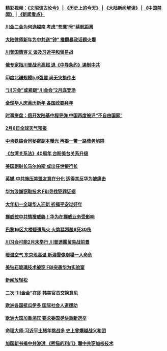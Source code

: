 #### 精彩视频：[《文昭谈古论今》](http://45.32.25.56/wenzhao) | [《历史上的今天》](http://45.32.25.56/today-in-history) | [《大陆新闻解读》](http://45.32.25.56/ntdtv-comedy) | [《中国禁闻》](http://45.32.25.56/ntdtv-news) | [《新闻看点》](http://45.32.25.56/news-insight) 

 #### [川金二会为何选越南 考虑“苍鹰1号”续航距离](../pages/prog202/a102505531.md?t=02070331?t=02070031?t=02062131?t=02061831?t=02061531?t=02061231?t=02061209) 

#### [大陆律师新年为中共送“钟” 推翻暴政话题火爆](../pages/prog202/a102505511.md?t=02070331?t=02070031?t=02062131?t=02061831?t=02061531?t=02061231?t=02061209) 

#### [川普国情咨文 谈及习近平和贸易战](../pages/prog202/a102505488.md?t=02070331?t=02070031?t=02062131?t=02061831?t=02061531?t=02061231?t=02061209) 

#### [俄专家指川普战术高超 退《中导条约》遏制中共](../pages/prog202/a102505450.md?t=02070331?t=02070031?t=02062131?t=02061831?t=02061531?t=02061231?t=02061209) 

#### [印度北疆规模5.6强震 尚无灾损传出](../pages/prog202/a102505448.md?t=02070331?t=02070031?t=02062131?t=02061831?t=02061531?t=02061231?t=02061209) 

#### [“川习会”或紧跟“川金会”2月底登场](../pages/prog202/a102505439.md?t=02070331?t=02070031?t=02062131?t=02061831?t=02061531?t=02061231?t=02061209) 


#### [全球华人庆黄历新年 各国政要拜年](../pages/prog202/a102505312.md?t=02070331?t=02070031?t=02062131?t=02061831?t=02061531?t=02061231?t=02061209) 

#### [时事拼盘：俄开发陆基中程导弹 中国再度被评“不自由国家”](../pages/prog202/a102505319.md?t=02070331?t=02070031?t=02062131?t=02061831?t=02061531?t=02061231?t=02061209) 

#### [2月6日全球天气预报](../pages/prog202/a102505282.md?t=02070331?t=02070031?t=02062131?t=02061831?t=02061531?t=02061231?t=02061209) 

#### [中肯铁路合同秘密副本曝光 再揭一带一路债务陷阱](../pages/prog202/a102505209.md?t=02070331?t=02070031?t=02062131?t=02061831?t=02061531?t=02061231?t=02061209) 

#### [《台湾关系法》40周年 台盼美台关系升级](../pages/prog202/a102505183.md?t=02070331?t=02070031?t=02062131?t=02061831?t=02061531?t=02061231?t=02061209) 


#### [美国副财长马尔帕斯 或出任世银行长](../pages/prog202/a102505166.md?t=02070331?t=02070031?t=02062131?t=02061831?t=02061531?t=02061231?t=02061209) 

#### [英媒:中共施压美盟友意在分化  适得其反华为被痛击](../pages/prog202/a102505132.md?t=02070331?t=02070031?t=02062131?t=02061831?t=02061531?t=02061231?t=02061209) 

#### [华为涉嫌窃取技术 FBI寻找犯罪证据](../pages/prog202/a102505139.md?t=02070331?t=02070031?t=02062131?t=02061831?t=02061531?t=02061231?t=02061209) 

#### [大年初一全球华人迎新 祈福平安过好年](../pages/prog202/a102505117.md?t=02070331?t=02070031?t=02062131?t=02061831?t=02061531?t=02061231?t=02061209) 

#### [挪威控中共情搜威胁！华为在挪威业务受影响](../pages/prog202/a102505088.md?t=02070331?t=02070031?t=02062131?t=02061831?t=02061531?t=02061231?t=02061209) 

#### [巴黎16区大楼疑遭纵火 火势猛烈酿8死30伤](../pages/prog202/a102505049.md?t=02070331?t=02070031?t=02062131?t=02061831?t=02061531?t=02061231?t=02061209) 

#### [川习会可能2月末举行  川普透露贸易战前景](../pages/prog202/a102504890.md?t=02070331?t=02070031?t=02062131?t=02061831?t=02061531?t=02061231?t=02061209) 

#### [暖湿空气 东京现高温 新潟雪像崩塌一人命危](../pages/prog202/a102504899.md?t=02070331?t=02070031?t=02062131?t=02061831?t=02061531?t=02061231?t=02061209) 

#### [美钻石玻璃技术被窃 FBI突袭华为实验室](../pages/prog202/a102504827.md?t=02070331?t=02070031?t=02062131?t=02061831?t=02061531?t=02061231?t=02061209) 


#### [新闻放轻松](../pages/prog202/a102504743.md?t=02070331?t=02070031?t=02062131?t=02061831?t=02061531?t=02061231?t=02061209) 

#### [二次“川金会”在即 韩美官员交换意见](../pages/prog202/a102504725.md?t=02070331?t=02070031?t=02062131?t=02061831?t=02061531?t=02061231?t=02061209) 

#### [欧洲各国挺瓜伊多 国际社会人道援助](../pages/prog202/a102504710.md?t=02070331?t=02070031?t=02062131?t=02061831?t=02061531?t=02061231?t=02061209) 

#### [欧洲大国加重施压 要求委国尽快重新选举](../pages/prog202/a102504632.md?t=02070331?t=02070031?t=02062131?t=02061831?t=02061531?t=02061231?t=02061209) 

#### [命理大师:习近平土猪年挑战多 史上曾爆越战义和团](../pages/prog202/a102504643.md?t=02070331?t=02070031?t=02062131?t=02061831?t=02061531?t=02061231?t=02061209) 


#### [加国新书揭中共渗透 《熊猫的利爪》曝中共窃加核技术](../pages/prog202/a102504599.md?t=02070331?t=02070031?t=02062131?t=02061831?t=02061531?t=02061231?t=02061209) 


